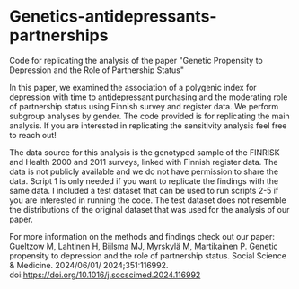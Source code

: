 # Genetics-antidepressants-partnerships
Code for replicating the analysis of the paper "Genetic Propensity to Depression and the Role of Partnership Status"

In this paper, we examined the association of a polygenic index for depression with time to antidepressant purchasing and the moderating role of partnership status using Finnish survey and register data. We perform subgroup analyses by gender. The code provided is for replicating the main analysis. If you are interested in replicating the sensitivity analysis feel free to reach out!

The data source for this analysis is the genotyped sample of the FINRISK and Health 2000 and 2011 surveys, linked with Finnish register data. The data is not publicly available and we do not have permission to share the data. Script 1 is only needed if you want to replicate the findings with the same data. I included a test dataset that can be used to run scripts 2-5 if you are interested in running the code. The test dataset does not resemble the distributions of the original dataset that was used for the analysis of our paper.

For more information on the methods and findings check out our paper: Gueltzow M, Lahtinen H, Bijlsma MJ, Myrskylä M, Martikainen P. Genetic propensity to depression and the role of partnership status. Social Science & Medicine. 2024/06/01/ 2024;351:116992. doi:https://doi.org/10.1016/j.socscimed.2024.116992
